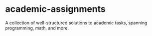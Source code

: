 # academic-assignments
A collection of well-structured solutions to academic tasks, spanning programming, math, and more.
